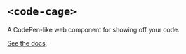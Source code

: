 # `<code-cage>`

A CodePen-like web component for showing off your code.

[See the docs](https://gingerchew.github.io/code-cage);
